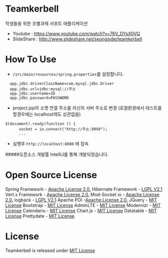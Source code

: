
Teamkerbell
=====
학생들을 위한 조별과제 서포트 애플리케이션 
* Youtube : https://www.youtube.com/watch?v=76V_DYsX0VQ 
* SlideShare : http://www.slideshare.net/seongside/teamkerbell

How To Use
=====
 * ```/src/main/resources/spring.properties```를 설정합니다. 
 
``` 
  app.jdbc.driverClassName=com.mysql.jdbc.Driver
  app.jdbc.url=jdbc:mysql://주소
  app.jdbc.username=ID
  app.jdbc.password=PASSWORD
  ```
 
 * project.jsp의 소켓 연결 주소를 자신의 서버 주소로 변경 (로컬환경에서 테스트를 할경우에는 localhost여도 상관없음)
 
  ```
  $(document).ready(function () {
        socket = io.connect("http://주소:9999");
        ...
   ```

 * 실행후 ```http://localhost:8080``` 에 접속
 
#####오픈소스 개발툴 IntelliJ를 통해 개발되었습니다. 

Open Source License
=====
Spring Framework - [Apache License 2.0.]
Hibernate Framework - [LGPL V2.1]
Vert.x Framework - [Apache License 2.0.]
Mod-Socket io - [Apache License 2.0.]
logback - [LGPL V2.1]
Apache POI -[Apache License 2.0.]
JQuery - [MIT License]
Bootstrap - [MIT License]
AdminLTE - [MIT License]
Modernizr - [MIT License]
Calendario - [MIT License]
Chart.js - [MIT License]
Datatable - [MIT License]
Prettydate - [MIT License]

License
=====
Teamkerbell is released under [MIT License] 

[MIT License]: https://github.com/seongahjo/Teamkerbell/blob/master/LICENSE
[Apache License 2.0.]: https://www.apache.org/licenses/LICENSE-2.0.html
[LGPL V2.1]: http://www.gnu.org/licenses/old-licenses/lgpl-2.1.html
